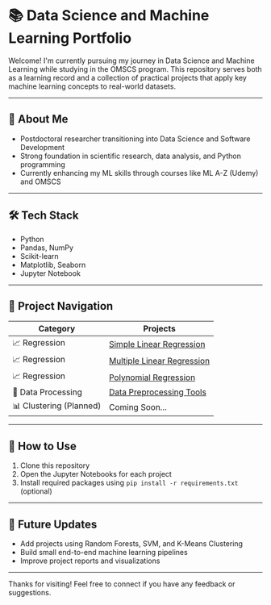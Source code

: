 # 📚 Data Science and Machine Learning Portfolio

Welcome! I'm currently pursuing my journey in Data Science and Machine Learning while studying in the OMSCS program. This repository serves both as a learning record and a collection of practical projects that apply key machine learning concepts to real-world datasets.

---

## 🧠 About Me

- Postdoctoral researcher transitioning into Data Science and Software Development
- Strong foundation in scientific research, data analysis, and Python programming
- Currently enhancing my ML skills through courses like ML A-Z (Udemy) and OMSCS

---

## 🛠️ Tech Stack

- Python
- Pandas, NumPy
- Scikit-learn
- Matplotlib, Seaborn
- Jupyter Notebook

---

## 📂 Project Navigation

| Category           | Projects                                        |
|--------------------|-------------------------------------------------|
| 📈 Regression       | [Simple Linear Regression](./regression/simple_linear_regression) |
| 📈 Regression       | [Multiple Linear Regression](./regression/multiple_linear_startups) |
| 📈 Regression       | [Polynomial Regression](./regression/polynomial_salary_prediction) |
| 🔧 Data Processing  | [Data Preprocessing Tools](./data_processing)  |
| 📊 Clustering (Planned) | Coming Soon... |

---

## 🚀 How to Use

1. Clone this repository
2. Open the Jupyter Notebooks for each project
3. Install required packages using `pip install -r requirements.txt` (optional)

---

## 🌟 Future Updates

- Add projects using Random Forests, SVM, and K-Means Clustering
- Build small end-to-end machine learning pipelines
- Improve project reports and visualizations

---

Thanks for visiting! Feel free to connect if you have any feedback or suggestions.

